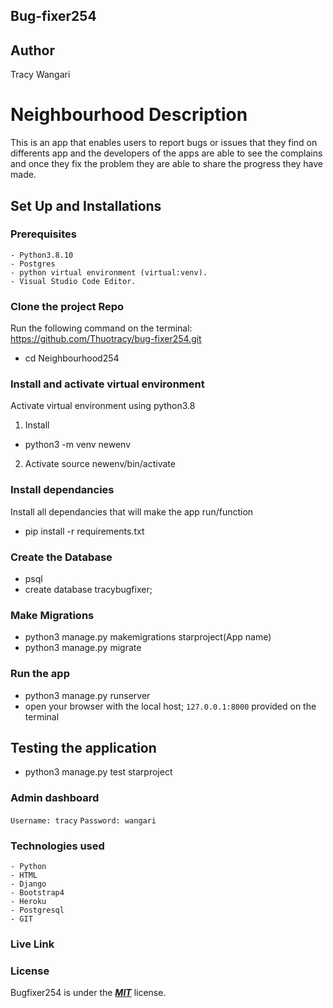 ## Bug-fixer254

## Author
 Tracy Wangari

# Neighbourhood  Description
 This is an app that enables users to report bugs or issues that they find on differents app and the developers of the apps are able to see the complains and once they fix the problem they are able to share the progress they have made.

## Set Up and Installations

### Prerequisites
    - Python3.8.10
    - Postgres
    - python virtual environment (virtual:venv).
    - Visual Studio Code Editor.

### Clone the  project Repo
Run the following command on the terminal:
 https://github.com/Thuotracy/bug-fixer254.git

* cd Neighbourhood254

###  Install and activate virtual environment
Activate virtual environment using python3.8 
1. Install
* python3 -m venv newenv
2. Activate
source newenv/bin/activate

### Install dependancies
Install  all dependancies that will make the app run/function
* pip install -r requirements.txt

### Create the Database
* psql
* create database tracybugfixer;

### Make Migrations
* python3 manage.py makemigrations starproject(App name)
* python3 manage.py migrate

### Run the app
* python3 manage.py runserver
* open your browser with the local host; `127.0.0.1:8000` provided on the terminal

## Testing the application
* python3 manage.py test starproject

### Admin dashboard
`Username: tracy`
`Password: wangari`

### Technologies used
    - Python 
    - HTML
    - Django 
    - Bootstrap4
    - Heroku
    - Postgresql
    - GIT

### Live Link



### License

Bugfixer254 is under the ***[MIT](LICENSE)*** license.






